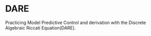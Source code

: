 # DARE
Practicing Model Predictive Control and derivation with the Discrete Algebraic Riccati Equation(DARE).
